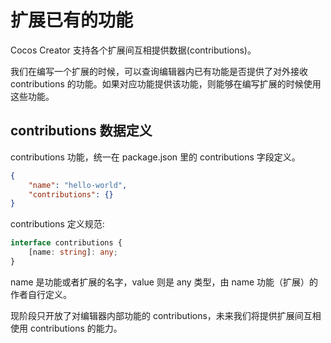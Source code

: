 # 扩展已有的功能

Cocos Creator 支持各个扩展间互相提供数据(contributions)。

我们在编写一个扩展的时候，可以查询编辑器内已有功能是否提供了对外接收 contributions 的功能。如果对应功能提供该功能，则能够在编写扩展的时候使用这些功能。

## contributions 数据定义

contributions 功能，统一在 package.json 里的 contributions 字段定义。

```json
{
    "name": "hello-world",
    "contributions": {}
}
```

contributions 定义规范:

```typescript
interface contributions {
    [name: string]: any;
}
```

name 是功能或者扩展的名字，value 则是 any 类型，由 name 功能（扩展）的作者自行定义。

现阶段只开放了对编辑器内部功能的 contributions，未来我们将提供扩展间互相使用 contributions 的能力。
